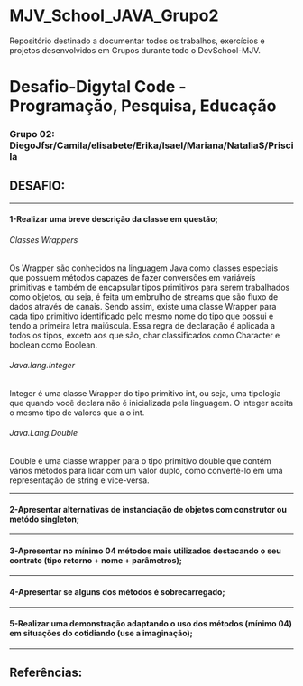 # MJV_School_JAVA_Grupo2
Repositório destinado a documentar todos os trabalhos, exercícios e projetos desenvolvidos em Grupos durante todo o DevSchool-MJV.
<h1> Desafio-Digytal Code - Programação, Pesquisa, Educação </h1>
<h3>Grupo 02: DiegoJfsr/Camila/elisabete/Erika/Isael/Mariana/NataliaS/Priscila</h3>
<h2>DESAFIO:</h2>

---------------------------------------------------------------------------------------------------------------------------------------------------------------------------------
<h4>1-Realizar uma breve descrição da classe em questão;</h4>
<h6>Classes Wrappers</h6>
<p> 
 Os Wrapper são conhecidos na linguagem Java como classes especiais que possuem métodos capazes de fazer conversões em variáveis primitivas e também de encapsular tipos primitivos para serem trabalhados como objetos, ou seja, é feita um embrulho de streams que são fluxo de dados através de canais.
Sendo assim, existe uma classe Wrapper para cada tipo primitivo identificado pelo mesmo nome do tipo que possui e tendo a primeira letra maiúscula. Essa regra de declaração é aplicada a todos os tipos, exceto aos que são, char classificados como Character e boolean como Boolean. 
</p>
<h6>Java.lang.Integer</h6>
<p>
  Integer é uma classe Wrapper do tipo primitivo int, ou seja, uma tipologia que quando você declara não é inicializada pela linguagem. O integer aceita o mesmo tipo de valores que a o int.
</p>
<h6>Java.Lang.Double</h6>
<p>
 Double é uma classe wrapper para o tipo primitivo double que contém vários métodos para lidar com um valor duplo, como convertê-lo em uma representação de string e vice-versa.
</p>

---------------------------------------------------------------------------------------------------------------------------------------------------------------------------------
<h4>2-Apresentar alternativas de instanciação de objetos com construtor ou metódo singleton;</h4>


---------------------------------------------------------------------------------------------------------------------------------------------------------------------------------
<h4>3-Apresentar no mínimo 04 métodos mais utilizados destacando o seu contrato (tipo retorno + nome + parâmetros);</h4>


---------------------------------------------------------------------------------------------------------------------------------------------------------------------------------
<h4>4-Apresentar se alguns dos métodos é sobrecarregado;</h4>


---------------------------------------------------------------------------------------------------------------------------------------------------------------------------------
<h4>5-Realizar uma demonstração adaptando o uso dos métodos (mínimo 04) em situações do cotidiando (use a imaginação);</h4>


---------------------------------------------------------------------------------------------------------------------------------------------------------------------------------
<h2>Referências:</h2>
